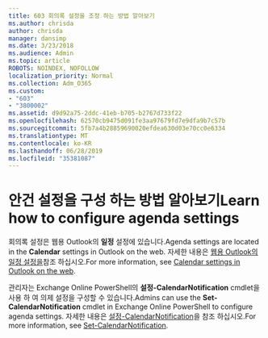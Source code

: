 ```yaml
---
title: 603 회의록 설정을 조정 하는 방법 알아보기
ms.author: chrisda
author: chrisda
manager: dansimp
ms.date: 3/23/2018
ms.audience: Admin
ms.topic: article
ROBOTS: NOINDEX, NOFOLLOW
localization_priority: Normal
ms.collection: Adm_O365
ms.custom:
- "603"
- "3800002"
ms.assetid: d9d92a75-2ddc-41eb-b705-b2767d733f22
ms.openlocfilehash: 62570cb9475d091fe3aa97679fd7e9dfa9b7c57b
ms.sourcegitcommit: 5fb7a4b28859690020efdea630d03e70cc0e6334
ms.translationtype: MT
ms.contentlocale: ko-KR
ms.lasthandoff: 06/28/2019
ms.locfileid: "35381087"
---
```

# <a name="learn-how-to-configure-agenda-settings"></a><span data-ttu-id="87043-102">안건 설정을 구성 하는 방법 알아보기</span><span class="sxs-lookup"><span data-stu-id="87043-102">Learn how to configure agenda settings</span></span>

<span data-ttu-id="87043-103">회의록 설정은 웹용 Outlook의 **일정** 설정에 있습니다.</span><span class="sxs-lookup"><span data-stu-id="87043-103">Agenda settings are located in the **Calendar** settings in Outlook on the web.</span></span> <span data-ttu-id="87043-104">자세한 내용은 [웹용 Outlook의 일정 설정을](https://support.office.com/article/12cba5a4-4f95-4d00-bfc3-b694aa67ac8f)참조 하십시오.</span><span class="sxs-lookup"><span data-stu-id="87043-104">For more information, see [Calendar settings in Outlook on the web](https://support.office.com/article/12cba5a4-4f95-4d00-bfc3-b694aa67ac8f).</span></span>

<span data-ttu-id="87043-105">관리자는 Exchange Online PowerShell의 **설정-CalendarNotification** cmdlet을 사용 하 여 의제 설정을 구성할 수 있습니다.</span><span class="sxs-lookup"><span data-stu-id="87043-105">Admins can use the **Set-CalendarNotification** cmdlet in Exchange Online PowerShell to configure agenda settings.</span></span> <span data-ttu-id="87043-106">자세한 내용은 [설정-CalendarNotification](https://technet.microsoft.com/library/dd351284)을 참조 하십시오.</span><span class="sxs-lookup"><span data-stu-id="87043-106">For more information, see [Set-CalendarNotification](https://technet.microsoft.com/library/dd351284).</span></span>
